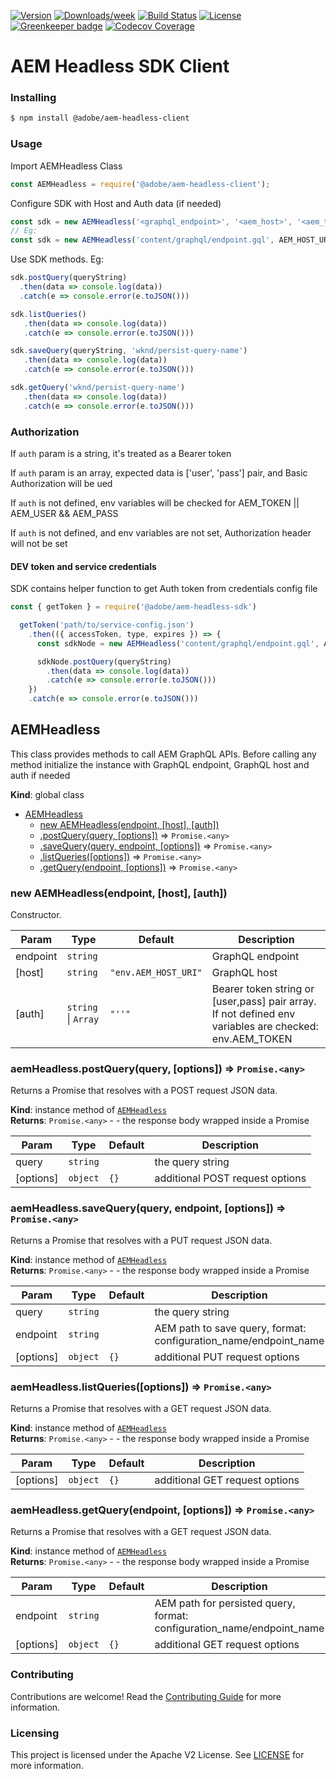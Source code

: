 <!--
Copyright 2021 Adobe. All rights reserved.
This file is licensed to you under the Apache License, Version 2.0 (the "License");
you may not use this file except in compliance with the License. You may obtain a copy
of the License at http://www.apache.org/licenses/LICENSE-2.0

Unless required by applicable law or agreed to in writing, software distributed under
the License is distributed on an "AS IS" BASIS, WITHOUT WARRANTIES OR REPRESENTATIONS
OF ANY KIND, either express or implied. See the License for the specific language
governing permissions and limitations under the License.
-->

[![Version](https://img.shields.io/npm/v/@adobe/aem-headless-client-sdk.svg)](https://npmjs.org/package/@adobe/aem-headless-client)
[![Downloads/week](https://img.shields.io/npm/dw/@adobe/aem-headless-client-sdk.svg)](https://npmjs.org/package/@adobe/aem-headless-client)
[![Build Status](https://travis-ci.com/adobe/aem-headless-client-sdk.svg?branch=master)](https://travis-ci.com/adobe/aem-headless-client-sdk)
[![License](https://img.shields.io/badge/License-Apache%202.0-blue.svg)](https://opensource.org/licenses/Apache-2.0) [![Greenkeeper badge](https://badges.greenkeeper.io/adobe/aem-headless-client-sdk.svg)](https://greenkeeper.io/)
[![Codecov Coverage](https://img.shields.io/codecov/c/github/adobe/aem-headless-client-sdk/master.svg?style=flat-square)](https://codecov.io/gh/adobe/aem-headless-client-sdk/)

# AEM Headless SDK Client

### Installing

```bash
$ npm install @adobe/aem-headless-client
```

### Usage
Import AEMHeadless Class
```javascript
const AEMHeadless = require('@adobe/aem-headless-client');
```
Configure SDK with Host and Auth data (if needed)
```javascript
const sdk = new AEMHeadless('<graphql_endpoint>', '<aem_host>', '<aem_token>' || ['<aem_user>', '<aem_pass>'])
// Eg:
const sdk = new AEMHeadless('content/graphql/endpoint.gql', AEM_HOST_URI, AEM_TOKEN || [AEM_USER, AEM_PASS])
```
Use SDK methods. Eg:
```javascript
sdk.postQuery(queryString)
  .then(data => console.log(data))
  .catch(e => console.error(e.toJSON()))

sdk.listQueries()
   .then(data => console.log(data))
   .catch(e => console.error(e.toJSON()))

sdk.saveQuery(queryString, 'wknd/persist-query-name')
   .then(data => console.log(data))
   .catch(e => console.error(e.toJSON()))

sdk.getQuery('wknd/persist-query-name')
   .then(data => console.log(data))
   .catch(e => console.error(e.toJSON()))
```

### Authorization

If `auth` param is a string, it's treated as a Bearer token

If `auth` param is an array, expected data is ['user', 'pass'] pair, and Basic Authorization will be ued

If `auth` is not defined, env variables will be checked for AEM_TOKEN || AEM_USER && AEM_PASS

If `auth` is not defined, and env variables are not set, Authorization header will not be set

#### DEV token and service credentials

SDK contains helper function to get Auth token from credentials config file

```javascript
const { getToken } = require('@adobe/aem-headless-sdk')

  getToken('path/to/service-config.json')
    .then(({ accessToken, type, expires }) => {
      const sdkNode = new AEMHeadless('content/graphql/endpoint.gql', AEM_HOST_URI, accessToken)

      sdkNode.postQuery(queryString)
        .then(data => console.log(data))
        .catch(e => console.error(e.toJSON()))
    })
    .catch(e => console.error(e.toJSON()))
```

<a name="AEMHeadless"></a>

## AEMHeadless
This class provides methods to call AEM GraphQL APIs.
Before calling any method initialize the instance
with GraphQL endpoint, GraphQL host and auth if needed

**Kind**: global class  

* [AEMHeadless](#AEMHeadless)
    * [new AEMHeadless(endpoint, [host], [auth])](#new_AEMHeadless_new)
    * [.postQuery(query, [options])](#AEMHeadless+postQuery) ⇒ <code>Promise.&lt;any&gt;</code>
    * [.saveQuery(query, endpoint, [options])](#AEMHeadless+saveQuery) ⇒ <code>Promise.&lt;any&gt;</code>
    * [.listQueries([options])](#AEMHeadless+listQueries) ⇒ <code>Promise.&lt;any&gt;</code>
    * [.getQuery(endpoint, [options])](#AEMHeadless+getQuery) ⇒ <code>Promise.&lt;any&gt;</code>

<a name="new_AEMHeadless_new"></a>

### new AEMHeadless(endpoint, [host], [auth])
Constructor.


| Param | Type | Default | Description |
| --- | --- | --- | --- |
| endpoint | <code>string</code> |  | GraphQL endpoint |
| [host] | <code>string</code> | <code>&quot;env.AEM_HOST_URI&quot;</code> | GraphQL host |
| [auth] | <code>string</code> \| <code>Array</code> | <code>&quot;&#x27;&#x27;&quot;</code> | Bearer token string or [user,pass] pair array. If not defined env variables are checked: env.AEM_TOKEN || env.AEM_USER && env.AEM_PASS |

<a name="AEMHeadless+postQuery"></a>

### aemHeadless.postQuery(query, [options]) ⇒ <code>Promise.&lt;any&gt;</code>
Returns a Promise that resolves with a POST request JSON data.

**Kind**: instance method of [<code>AEMHeadless</code>](#AEMHeadless)  
**Returns**: <code>Promise.&lt;any&gt;</code> - - the response body wrapped inside a Promise  

| Param | Type | Default | Description |
| --- | --- | --- | --- |
| query | <code>string</code> |  | the query string |
| [options] | <code>object</code> | <code>{}</code> | additional POST request options |

<a name="AEMHeadless+saveQuery"></a>

### aemHeadless.saveQuery(query, endpoint, [options]) ⇒ <code>Promise.&lt;any&gt;</code>
Returns a Promise that resolves with a PUT request JSON data.

**Kind**: instance method of [<code>AEMHeadless</code>](#AEMHeadless)  
**Returns**: <code>Promise.&lt;any&gt;</code> - - the response body wrapped inside a Promise  

| Param | Type | Default | Description |
| --- | --- | --- | --- |
| query | <code>string</code> |  | the query string |
| endpoint | <code>string</code> |  | AEM path to save query, format: configuration_name/endpoint_name |
| [options] | <code>object</code> | <code>{}</code> | additional PUT request options |

<a name="AEMHeadless+listQueries"></a>

### aemHeadless.listQueries([options]) ⇒ <code>Promise.&lt;any&gt;</code>
Returns a Promise that resolves with a GET request JSON data.

**Kind**: instance method of [<code>AEMHeadless</code>](#AEMHeadless)  
**Returns**: <code>Promise.&lt;any&gt;</code> - - the response body wrapped inside a Promise  

| Param | Type | Default | Description |
| --- | --- | --- | --- |
| [options] | <code>object</code> | <code>{}</code> | additional GET request options |

<a name="AEMHeadless+getQuery"></a>

### aemHeadless.getQuery(endpoint, [options]) ⇒ <code>Promise.&lt;any&gt;</code>
Returns a Promise that resolves with a GET request JSON data.

**Kind**: instance method of [<code>AEMHeadless</code>](#AEMHeadless)  
**Returns**: <code>Promise.&lt;any&gt;</code> - - the response body wrapped inside a Promise  

| Param | Type | Default | Description |
| --- | --- | --- | --- |
| endpoint | <code>string</code> |  | AEM path for persisted query, format: configuration_name/endpoint_name |
| [options] | <code>object</code> | <code>{}</code> | additional GET request options |

### Contributing

Contributions are welcome! Read the [Contributing Guide](./.github/CONTRIBUTING.md) for more information.

### Licensing

This project is licensed under the Apache V2 License. See [LICENSE](LICENSE) for more information.
